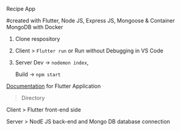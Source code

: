Recipe App

#created with Flutter, Node JS, Express JS, Mongoose & Container MongoDB with Docker

1. Clone respository

2. Client > `Flutter run` or Run without Debugging in VS Code

3. Server 
    Dev -> `nodemon index`, 

    Build -> `npm start`

[Documentation](https://docs.google.com/document/d/15pXdaTcA3DlssmBooQdUb4f1uZxb52ZqJUXP0lccIo8/edit?usp=sharing) for Flutter Application

> Directory

Client > Flutter front-end side

Server > NodE JS back-end and Mongo DB database connection
